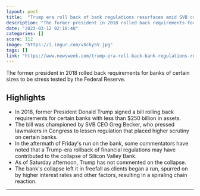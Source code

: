 ```yaml
---
layout: post
title:  "Trump era roll back of bank regulations resurfaces amid SVB collapse"
description: "The former president in 2018 rolled back requirements for banks of certain sizes to be stress tested by the Federal Reserve."
date: "2023-03-12 02:18:40"
categories: []
score: 112
image: "https://i.imgur.com/vXcky5V.jpg"
tags: []
link: "https://www.newsweek.com/trump-era-roll-back-bank-regulations-resurfaces-amid-svb-collapse-1787112"
---
```


The former president in 2018 rolled back requirements for banks of certain sizes to be stress tested by the Federal Reserve.

## Highlights

- In 2018, former President Donald Trump signed a bill rolling back requirements for certain banks with less than $250 billion in assets.
- The bill was championed by SVB CEO Greg Becker, who pressed lawmakers in Congress to lessen regulation that placed higher scrutiny on certain banks.
- In the aftermath of Friday's run on the bank, some commentators have noted that a Trump-era rollback of financial regulations may have contributed to the collapse of Silicon Valley Bank.
- As of Saturday afternoon, Trump has not commented on the collapse.
- The bank's collapse left it in freefall as clients began a run, spurred on by higher interest rates and other factors, resulting in a spiraling chain reaction.

---
